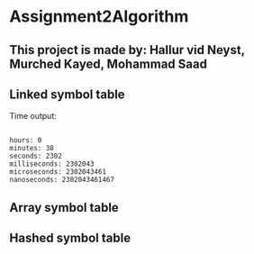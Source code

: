 # Assignment2Algorithm
<h2>This project is made by: Hallur vid Neyst, Murched Kayed, Mohammad Saad</h2>

<h2>Linked symbol table</h2>
<p>Time output:
<pre><code>
hours: 0 
minutes: 38
seconds: 2302
milliseconds: 2302043
microseconds: 2302043461
nanoseconds: 2302043461467
</pre></code>
<h2>Array symbol table</h2>
<h2>Hashed symbol table </h2>
